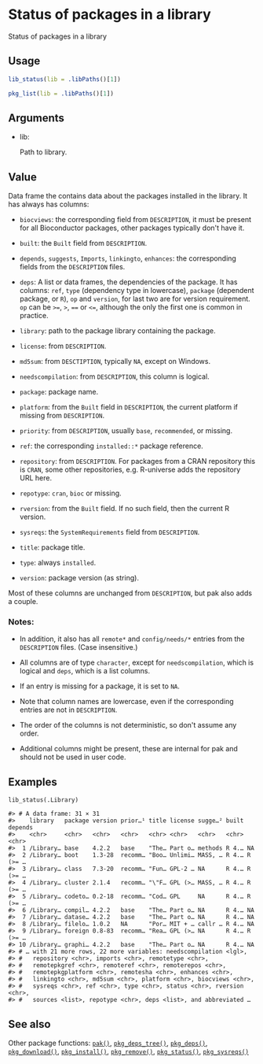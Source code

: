 # Status of packages in a library

Status of packages in a library

## Usage

``` r
lib_status(lib = .libPaths()[1])

pkg_list(lib = .libPaths()[1])
```

## Arguments

- lib:

  Path to library.

## Value

Data frame the contains data about the packages installed in the
library. It has always has columns:

- `biocviews`: the corresponding field from `DESCRIPTION`, it must be
  present for all Bioconductor packages, other packages typically don't
  have it.

- `built`: the `Built` field from `DESCRIPTION`.

- `depends`, `suggests`, `Imports`, `linkingto`, `enhances`: the
  corresponding fields from the `DESCRIPTION` files.

- `deps`: A list or data frames, the dependencies of the package. It has
  columns: `ref`, `type` (dependency type in lowercase), `package`
  (dependent package, or `R`), `op` and `version`, for last two are for
  version requirement. `op` can be `>=`, `>`, `==` or `<=`, although the
  only the first one is common in practice.

- `library`: path to the package library containing the package.

- `license`: from `DESCRIPTION`.

- `md5sum`: from `DESCTIPTION`, typically `NA`, except on Windows.

- `needscompilation`: from `DESCRIPTION`, this column is logical.

- `package`: package name.

- `platform`: from the `Built` field in `DESCRIPTION`, the current
  platform if missing from `DESCRIPTION`.

- `priority`: from `DESCRIPTION`, usually `base`, `recommended`, or
  missing.

- `ref`: the corresponding `installed::*` package reference.

- `repository`: from `DESCRIPTION`. For packages from a CRAN repository
  this is `CRAN`, some other repositories, e.g. R-universe adds the
  repository URL here.

- `repotype`: `cran`, `bioc` or missing.

- `rversion`: from the `Built` field. If no such field, then the current
  R version.

- `sysreqs`: the `SystemRequirements` field from `DESCRIPTION`.

- `title`: package title.

- `type`: always `installed`.

- `version`: package version (as string).

Most of these columns are unchanged from `DESCRIPTION`, but pak also
adds a couple.

### Notes:

- In addition, it also has all `remote*` and `config/needs/*` entries
  from the `DESCRIPTION` files. (Case insensitive.)

- All columns are of type `character`, except for `needscompilation`,
  which is logical and `deps`, which is a list columns.

- If an entry is missing for a package, it is set to `NA`.

- Note that column names are lowercase, even if the corresponding
  entries are not in `DESCRIPTION`.

- The order of the columns is not deterministic, so don't assume any
  order.

- Additional columns might be present, these are internal for pak and
  should not be used in user code.

## Examples

    lib_status(.Library)

    #> # A data frame: 31 × 31
    #>    library   package version prior…¹ title license sugge…² built depends
    #>    <chr>     <chr>   <chr>   <chr>   <chr> <chr>   <chr>   <chr> <chr>
    #>  1 /Library… base    4.2.2   base    "The… Part o… methods R 4.… NA
    #>  2 /Library… boot    1.3-28  recomm… "Boo… Unlimi… MASS, … R 4.… R (>= …
    #>  3 /Library… class   7.3-20  recomm… "Fun… GPL-2 … NA      R 4.… R (>= …
    #>  4 /Library… cluster 2.1.4   recomm… "\"F… GPL (>… MASS, … R 4.… R (>= …
    #>  5 /Library… codeto… 0.2-18  recomm… "Cod… GPL     NA      R 4.… R (>= …
    #>  6 /Library… compil… 4.2.2   base    "The… Part o… NA      R 4.… NA
    #>  7 /Library… datase… 4.2.2   base    "The… Part o… NA      R 4.… NA
    #>  8 /Library… filelo… 1.0.2   NA      "Por… MIT + … callr … R 4.… NA
    #>  9 /Library… foreign 0.8-83  recomm… "Rea… GPL (>… NA      R 4.… R (>= …
    #> 10 /Library… graphi… 4.2.2   base    "The… Part o… NA      R 4.… NA
    #> # … with 21 more rows, 22 more variables: needscompilation <lgl>,
    #> #   repository <chr>, imports <chr>, remotetype <chr>,
    #> #   remotepkgref <chr>, remoteref <chr>, remoterepos <chr>,
    #> #   remotepkgplatform <chr>, remotesha <chr>, enhances <chr>,
    #> #   linkingto <chr>, md5sum <chr>, platform <chr>, biocviews <chr>,
    #> #   sysreqs <chr>, ref <chr>, type <chr>, status <chr>, rversion <chr>,
    #> #   sources <list>, repotype <chr>, deps <list>, and abbreviated …

## See also

Other package functions:
[`pak()`](https://pak.r-lib.org/dev/reference/pak.md),
[`pkg_deps_tree()`](https://pak.r-lib.org/dev/reference/pkg_deps_tree.md),
[`pkg_deps()`](https://pak.r-lib.org/dev/reference/pkg_deps.md),
[`pkg_download()`](https://pak.r-lib.org/dev/reference/pkg_download.md),
[`pkg_install()`](https://pak.r-lib.org/dev/reference/pkg_install.md),
[`pkg_remove()`](https://pak.r-lib.org/dev/reference/pkg_remove.md),
[`pkg_status()`](https://pak.r-lib.org/dev/reference/pkg_status.md),
[`pkg_sysreqs()`](https://pak.r-lib.org/dev/reference/pkg_sysreqs.md)
